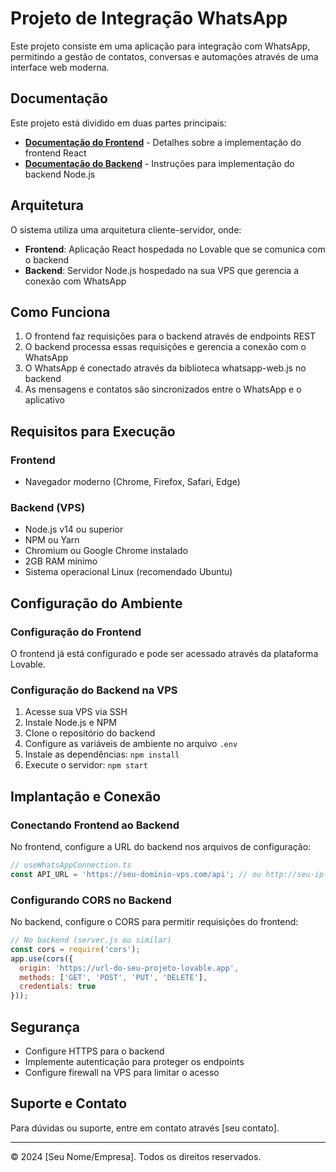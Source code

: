 
# Projeto de Integração WhatsApp

Este projeto consiste em uma aplicação para integração com WhatsApp, permitindo a gestão de contatos, conversas e automações através de uma interface web moderna.

## Documentação

Este projeto está dividido em duas partes principais:

- **[Documentação do Frontend](docs/frontend-documentation.md)** - Detalhes sobre a implementação do frontend React
- **[Documentação do Backend](docs/backend-documentation.md)** - Instruções para implementação do backend Node.js

## Arquitetura

O sistema utiliza uma arquitetura cliente-servidor, onde:

- **Frontend**: Aplicação React hospedada no Lovable que se comunica com o backend
- **Backend**: Servidor Node.js hospedado na sua VPS que gerencia a conexão com WhatsApp

## Como Funciona

1. O frontend faz requisições para o backend através de endpoints REST
2. O backend processa essas requisições e gerencia a conexão com o WhatsApp
3. O WhatsApp é conectado através da biblioteca whatsapp-web.js no backend
4. As mensagens e contatos são sincronizados entre o WhatsApp e o aplicativo

## Requisitos para Execução

### Frontend

- Navegador moderno (Chrome, Firefox, Safari, Edge)

### Backend (VPS)

- Node.js v14 ou superior
- NPM ou Yarn
- Chromium ou Google Chrome instalado
- 2GB RAM mínimo
- Sistema operacional Linux (recomendado Ubuntu)

## Configuração do Ambiente

### Configuração do Frontend

O frontend já está configurado e pode ser acessado através da plataforma Lovable.

### Configuração do Backend na VPS

1. Acesse sua VPS via SSH
2. Instale Node.js e NPM
3. Clone o repositório do backend
4. Configure as variáveis de ambiente no arquivo `.env`
5. Instale as dependências: `npm install`
6. Execute o servidor: `npm start`

## Implantação e Conexão

### Conectando Frontend ao Backend

No frontend, configure a URL do backend nos arquivos de configuração:

```typescript
// useWhatsAppConnection.ts
const API_URL = 'https://seu-dominio-vps.com/api'; // ou http://seu-ip-vps:porta/api
```

### Configurando CORS no Backend

No backend, configure o CORS para permitir requisições do frontend:

```javascript
// No backend (server.js ou similar)
const cors = require('cors');
app.use(cors({
  origin: 'https://url-do-seu-projeto-lovable.app',
  methods: ['GET', 'POST', 'PUT', 'DELETE'],
  credentials: true
}));
```

## Segurança

- Configure HTTPS para o backend
- Implemente autenticação para proteger os endpoints
- Configure firewall na VPS para limitar o acesso

## Suporte e Contato

Para dúvidas ou suporte, entre em contato através [seu contato].

---

© 2024 [Seu Nome/Empresa]. Todos os direitos reservados.
